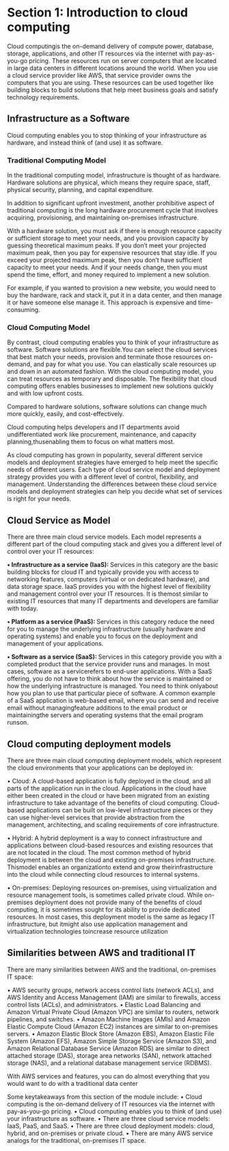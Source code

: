 # Section 1: Introduction to cloud computing

Cloud computingis the on-demand delivery of compute power, database, storage, applications, and other IT resources via the internet with pay-as-you-go pricing. These resources run on server computers that are located in large data centers in different locations around the world. When you use a cloud service provider like AWS, that service provider owns the computers that you are using. These resources can be used together like building blocks to build solutions that help meet business goals and satisfy technology requirements.

## Infrastructure as a Software

Cloud computing enables you to stop thinking of your infrastructure as hardware, and instead think of (and use) it as software. 

### Traditional Computing Model

In the traditional computing model, infrastructure is thought of as hardware. Hardware solutions are physical, which means they require space, staff, physical security, planning, and capital expenditure. 

In addition to significant upfront investment, another prohibitive aspect of traditional computing is the long hardware procurement cycle that involves acquiring, provisioning, and maintaining on-premises infrastructure. 

With a hardware solution, you must ask if there is enough resource capacity or sufficient storage to meet your needs, and you provision capacity by guessing theoretical maximum peaks. If you don’t meet your projected maximum peak, then you pay for expensive resources that stay idle. If you exceed your projected maximum peak, then you don’t have sufficient capacity to meet your needs. And if your needs change, then you must spend the time, effort, and money required to implement a new solution.

For example, if you wanted to provision a new website, you would need to buy the hardware, rack and stack it, put it in a data center, and then manage it or have someone else manage it. This approach is expensive and time-consuming.

### Cloud Computing Model

By contrast, cloud computing enables you to think of your infrastructure as software. Software solutions are flexible.You can select the cloud services that best match your needs, provision and terminate those resources on-demand, and pay for what you use. You can elastically scale resources up and down in an automated fashion. With the cloud computing model, you can treat resources as temporary and disposable. The flexibility that cloud computing offers enables businesses to implement new solutions quickly and with low upfront costs. 

Compared to hardware solutions, software solutions can change much more quickly, easily, and cost-effectively. 

Cloud computing helps developers and IT departments avoid undifferentiated work like procurement, maintenance, and capacity planning,thusenabling them to focus on what matters most. 

As cloud computing has grown in popularity, several different service models and deployment strategies have emerged to help meet the specific needs of different users. Each type of cloud service model and deployment strategy provides you with a different level of control, flexibility, and management. Understanding the differences between these cloud service models and deployment strategies can help you decide what set of services is right for your needs.

## Cloud Service as Model

There are three main cloud service models. Each model represents a different part of the cloud computing stack and gives you a different level of control over your IT resources:

<b>• Infrastructure as a service (IaaS): </b>
Services in this category are the basic building blocks for cloud IT and typically provide you with access to networking features, computers (virtual or on dedicated hardware), and data storage space. IaaS provides you with the highest level of flexibility and management control over your IT resources. It is themost similar to existing IT resources that many IT departments and developers are familiar with today.

<b>• Platform as a service (PaaS): </b>
Services in this category reduce the need for you to manage the underlying infrastructure (usually hardware and operating systems) and enable you to focus on the deployment and management of your applications. 

<b>• Software as a service (SaaS): </b>
Services in this category provide you with a completed product that the service provider runs and manages. In most cases, software as a servicerefers to end-user applications. With a SaaS offering, you do not have to think about how the service is maintained or how the underlying infrastructure is managed. You need to think onlyabout how you plan to use that particular piece of software. A common example of a SaaS application is web-based email, where you can send and receive email without managingfeature additions to the email product or maintainingthe servers and operating systems that the email program runson.


## Cloud computing deployment models

There are three main cloud computing deployment models, which represent the cloud environments that your applications can be deployed in:

• Cloud: 
A cloud-based application is fully deployed in the cloud, and all parts of the application run in the cloud. Applications in the cloud have either been created in the cloud or have been migrated from an existing infrastructure to take advantage of the benefits of cloud computing. Cloud-based applications can be built on low-level infrastructure pieces or they can use higher-level services that provide abstraction from the management, architecting, and scaling requirements of core infrastructure.

• Hybrid: 
A hybrid deployment is a way to connect infrastructure and applications between cloud-based resources and existing resources that are not located in the cloud. The most common method of hybrid deployment is between the cloud and existing on-premises infrastructure. Thismodel enables an organizationto extend and grow theirinfrastructure into the cloud while connecting cloud resources to internal systems. 

• On-premises: 
Deploying resources on-premises, using virtualization and resource management tools, is sometimes called private cloud. While on-premises deployment does not provide many of the benefits of cloud computing, it is sometimes sought for its ability to provide dedicated resources. In most cases, this deployment model is the same as legacy IT infrastructure, but itmight also use application management and virtualization technologies toincrease resource utilization

## Similarities between AWS and traditional IT

There are many similarities between AWS and the traditional, on-premises IT space:

• AWS security groups, network access control lists (network ACLs), and AWS Identity and Access Management (IAM) are similar to firewalls, access control lists (ACLs), and administrators.
• Elastic Load Balancing and Amazon Virtual Private Cloud (Amazon VPC) are similar to routers, network pipelines, and switches.
• Amazon Machine Images (AMIs) and Amazon Elastic Compute Cloud (Amazon EC2) instances are similar to on-premises servers.
• Amazon Elastic Block Store (Amazon EBS), Amazon Elastic File System (Amazon EFS), Amazon Simple Storage Service (Amazon S3), and Amazon Relational Database Service (Amazon RDS) are similar to direct attached storage (DAS), storage area networks (SAN), network attached storage (NAS), and a relational database management service (RDBMS).

With AWS services and features, you can do almost everything that you would want to do with a traditional data center

Some keytakeaways from this section of the module include:
• Cloud computing is the on-demand delivery of IT resources via the internet with pay-as-you-go pricing.
• Cloud computing enables you to think of (and use) your infrastructure as software.
• There are three cloud service models: IaaS, PaaS, and SaaS.
• There are three cloud deployment models: cloud, hybrid, and on-premises or private cloud.
• There are many AWS service analogs for the traditional, on-premises IT space.
